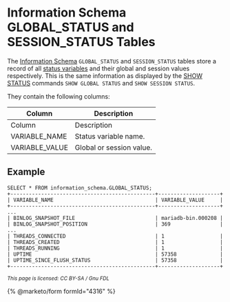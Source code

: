 # Information Schema GLOBAL\_STATUS and SESSION\_STATUS Tables

The [Information Schema](../) `GLOBAL_STATUS` and `SESSION_STATUS` tables store a record of all [status variables](../../../../../../ha-and-performance/optimization-and-tuning/system-variables/server-status-variables.md) and their global and session values respectively. This is the same information as displayed by the [SHOW STATUS](../../../show/show-status.md) commands `SHOW GLOBAL STATUS` and `SHOW SESSION STATUS`.

They contain the following columns:

| Column          | Description              |
| --------------- | ------------------------ |
| Column          | Description              |
| VARIABLE\_NAME  | Status variable name.    |
| VARIABLE\_VALUE | Global or session value. |

## Example

```
SELECT * FROM information_schema.GLOBAL_STATUS;
+-----------------------------------------------+--------------------+
| VARIABLE_NAME                                 | VARIABLE_VALUE     |
+-----------------------------------------------+--------------------+
...
| BINLOG_SNAPSHOT_FILE                          | mariadb-bin.000208 |
| BINLOG_SNAPSHOT_POSITION                      | 369                |
...
| THREADS_CONNECTED                             | 1                  |
| THREADS_CREATED                               | 1                  |
| THREADS_RUNNING                               | 1                  |
| UPTIME                                        | 57358              |
| UPTIME_SINCE_FLUSH_STATUS                     | 57358              |
+-----------------------------------------------+--------------------+
```

<sub>_This page is licensed: CC BY-SA / Gnu FDL_</sub>

{% @marketo/form formId="4316" %}
